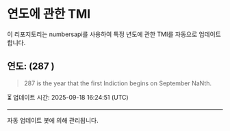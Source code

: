 
# 연도에 관한 TMI

이 리포지토리는 numbersapi를 사용하여 특정 년도에 관한 TMI를 자동으로 업데이트합니다.

## 연도: (287 )
> 287 is the year that the first Indiction begins on September NaNth.

⏳ 업데이트 시간: 2025-09-18 16:24:51 (UTC)

---
자동 업데이트 봇에 의해 관리됩니다.

